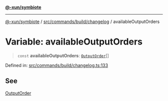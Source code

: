 [**@-xun/symbiote**](../../../../../README.md)

***

[@-xun/symbiote](../../../../../README.md) / [src/commands/build/changelog](../README.md) / availableOutputOrders

# Variable: availableOutputOrders

> `const` **availableOutputOrders**: [`OutputOrder`](../enumerations/OutputOrder.md)[]

Defined in: [src/commands/build/changelog.ts:133](https://github.com/Xunnamius/symbiote/blob/2816aa5c7580c21865c6837f71b54d0f60e224da/src/commands/build/changelog.ts#L133)

## See

[OutputOrder](../enumerations/OutputOrder.md)
